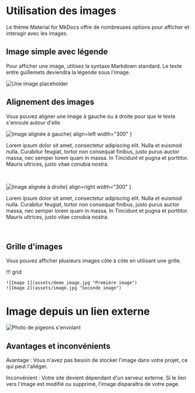 # Utilisation des images

Le thème Material for MkDocs offre de nombreuses options pour afficher et interagir avec les images.

## Image simple avec légende

Pour afficher une image, utilisez la syntaxe Markdown standard. Le texte entre guillemets deviendra la légende sous l'image.

![Une image placeholder](assets/placeholder.jpg "Ceci est la légende de l'image")

## Alignement des images

Vous pouvez aligner une image à gauche ou à droite pour que le texte s'enroule autour d'elle.

![Image alignée à gauche](assets/demo_image.jpg){ align=left width="300" }

Lorem ipsum dolor sit amet, consectetur adipiscing elit. Nulla et euismod nulla. Curabitur feugiat, tortor non consequat finibus, justo purus auctor massa, nec semper lorem quam in massa. In Tincidunt et pugna et porttitor. Mauris ultrices, justo vitae conubia nostra.

<br clear="left" />

![Image alignée à droite](assets/image.jpg){ align=right width="300" }

Lorem ipsum dolor sit amet, consectetur adipiscing elit. Nulla et euismod nulla. Curabitur feugiat, tortor non consequat finibus, justo purus auctor massa, nec semper lorem quam in massa. In Tincidunt et pugna et porttitor. Mauris ultrices, justo vitae conubia nostra.

<br clear="right" />

## Grille d'images

Vous pouvez afficher plusieurs images côte à côte en utilisant une grille.

!!! grid

    ![Image 1](assets/demo_image.jpg "Première image")
    ![Image 2](assets/image.jpg "Seconde image")

# Image depuis un lien externe

![Photo de pigeons s'envolant](https://images.pexels.com/photos/29236029/pexels-photo-29236029.jpeg "Légende optionnelle pour l'image")

## Avantages et inconvénients
Avantage : Vous n'avez pas besoin de stocker l'image dans votre projet, ce qui peut l'alléger.

Inconvénient : Votre site devient dépendant d'un serveur externe. Si le lien vers l'image est modifié ou supprimé, l'image disparaîtra de votre page.
